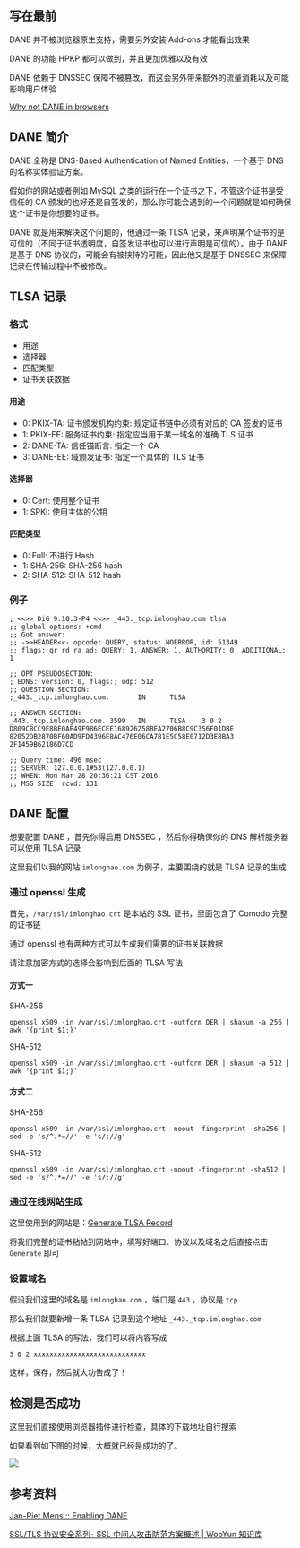 <!--
DANE 简介以及配置方式
DANE 并不被浏览器原生支持，需要另外安装 Add-ons 才能看出效果
1497753835
-->

## 写在最前

DANE 并不被浏览器原生支持，需要另外安装 Add-ons 才能看出效果

DANE 的功能 HPKP 都可以做到，并且更加优雅以及有效

DANE 依赖于 DNSSEC 保障不被篡改，而这会另外带来额外的流量消耗以及可能影响用户体验

[Why not DANE in browsers](https://www.imperialviolet.org/2015/01/17/notdane.html)

## DANE 简介

DANE 全称是 DNS-Based Authentication of Named Entities，一个基于 DNS 的名称实体验证方案。

假如你的网站或者例如 MySQL 之类的运行在一个证书之下，不管这个证书是受信任的 CA 颁发的也好还是自签发的，那么你可能会遇到的一个问题就是如何确保这个证书是你想要的证书。

DANE 就是用来解决这个问题的，他通过一条 TLSA 记录，来声明某个证书的是可信的（不同于证书透明度，自签发证书也可以进行声明是可信的）。由于 DANE 是基于 DNS 协议的，可能会有被挟持的可能，因此他又是基于 DNSSEC 来保障记录在传输过程中不被修改。

## TLSA 记录

### 格式

- 用途
- 选择器
- 匹配类型
- 证书关联数据

#### 用途

- 0: PKIX-TA: 证书颁发机构约束: 规定证书链中必须有对应的 CA 签发的证书
- 1: PKIX-EE: 服务证书约束: 指定应当用于某一域名的准确 TLS 证书
- 2: DANE-TA: 信任锚断言: 指定一个 CA
- 3: DANE-EE: 域颁发证书: 指定一个具体的 TLS 证书

#### 选择器

- 0: Cert: 使用整个证书
- 1: SPKI: 使用主体的公钥

#### 匹配类型

- 0: Full: 不进行 Hash
- 1: SHA-256: SHA-256 hash
- 2: SHA-512: SHA-512 hash

### 例子

```
; <<>> DiG 9.10.3-P4 <<>> _443._tcp.imlonghao.com tlsa
;; global options: +cmd
;; Got answer:
;; ->>HEADER<<- opcode: QUERY, status: NOERROR, id: 51349
;; flags: qr rd ra ad; QUERY: 1, ANSWER: 1, AUTHORITY: 0, ADDITIONAL: 1

;; OPT PSEUDOSECTION:
; EDNS: version: 0, flags:; udp: 512
;; QUESTION SECTION:
;_443._tcp.imlonghao.com.       IN      TLSA

;; ANSWER SECTION:
_443._tcp.imlonghao.com. 3599   IN      TLSA    3 0 2 D809CBCC9E8BE0AE49F986ECEE168926258BEA2706B8C9C356F01DBE 82052DB2870BF60AD9FD4396E8AC476E06CA781E5C58E0712D3E8BA3 2F1459B62186D7CD

;; Query time: 496 msec
;; SERVER: 127.0.0.1#53(127.0.0.1)
;; WHEN: Mon Mar 28 20:36:21 CST 2016
;; MSG SIZE  rcvd: 131
```

## DANE 配置

想要配置 DANE ，首先你得启用 DNSSEC ，然后你得确保你的 DNS 解析服务器可以使用 TLSA 记录

这里我们以我的网站 `imlonghao.com` 为例子，主要围绕的就是 TLSA 记录的生成

### 通过 openssl 生成

首先，`/var/ssl/imlonghao.crt` 是本站的 SSL 证书，里面包含了 Comodo 完整的证书链

通过 openssl 也有两种方式可以生成我们需要的证书关联数据

请注意加密方式的选择会影响到后面的 TLSA 写法

#### 方式一

SHA-256

```
openssl x509 -in /var/ssl/imlonghao.crt -outform DER | shasum -a 256 | awk '{print $1;}'
```

SHA-512

```
openssl x509 -in /var/ssl/imlonghao.crt -outform DER | shasum -a 512 | awk '{print $1;}'
```

#### 方式二

SHA-256

```
openssl x509 -in /var/ssl/imlonghao.crt -noout -fingerprint -sha256 | sed -e 's/^.*=//' -e 's/://g'
```

SHA-512

```
openssl x509 -in /var/ssl/imlonghao.crt -noout -fingerprint -sha512 | sed -e 's/^.*=//' -e 's/://g'
```

### 通过在线网站生成

这里使用到的网站是：[Generate TLSA Record](https://www.huque.com/bin/gen_tlsa)

将我们完整的证书粘帖到网站中，填写好端口、协议以及域名之后直接点击 `Generate` 即可

### 设置域名

假设我们这里的域名是 `imlonghao.com` ，端口是 `443` ，协议是 `tcp`

那么我们就要新增一条 TLSA 记录到这个地址 `_443._tcp.imlonghao.com`

根据上面 TLSA 的写法，我们可以将内容写成

```
3 0 2 xxxxxxxxxxxxxxxxxxxxxxxxxxxx
```

这样，保存，然后就大功告成了！

## 检测是否成功

这里我们直接使用浏览器插件进行检查，具体的下载地址自行搜索

如果看到如下图的时候，大概就已经是成功的了。

![](https://vip1.loli.net/2019/12/26/bI6vrlgQwGFMxN5.png)

## 参考资料

[Jan-Piet Mens :: Enabling DANE](http://jpmens.net/2015/03/04/enabling-dane/)

[SSL/TLS 协议安全系列- SSL 中间人攻击防范方案概述 | WooYun 知识库](http://drops.wooyun.org/tips/10199)
